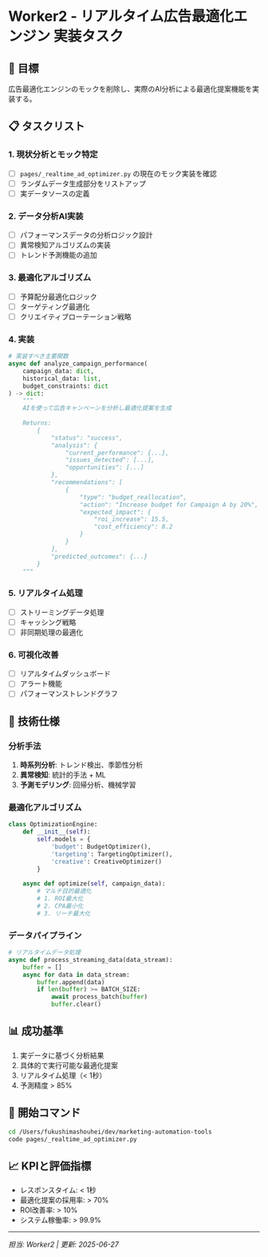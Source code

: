 # Worker2 - リアルタイム広告最適化エンジン 実装タスク

## 🎯 目標
広告最適化エンジンのモックを削除し、実際のAI分析による最適化提案機能を実装する。

## 📋 タスクリスト

### 1. 現状分析とモック特定
- [ ] `pages/_realtime_ad_optimizer.py` の現在のモック実装を確認
- [ ] ランダムデータ生成部分をリストアップ
- [ ] 実データソースの定義

### 2. データ分析AI実装
- [ ] パフォーマンスデータの分析ロジック設計
- [ ] 異常検知アルゴリズムの実装
- [ ] トレンド予測機能の追加

### 3. 最適化アルゴリズム
- [ ] 予算配分最適化ロジック
- [ ] ターゲティング最適化
- [ ] クリエイティブローテーション戦略

### 4. 実装
```python
# 実装すべき主要関数
async def analyze_campaign_performance(
    campaign_data: dict,
    historical_data: list,
    budget_constraints: dict
) -> dict:
    """
    AIを使って広告キャンペーンを分析し最適化提案を生成
    
    Returns:
        {
            "status": "success",
            "analysis": {
                "current_performance": {...},
                "issues_detected": [...],
                "opportunities": [...]
            },
            "recommendations": [
                {
                    "type": "budget_reallocation",
                    "action": "Increase budget for Campaign A by 20%",
                    "expected_impact": {
                        "roi_increase": 15.5,
                        "cost_efficiency": 8.2
                    }
                }
            ],
            "predicted_outcomes": {...}
        }
    """
```

### 5. リアルタイム処理
- [ ] ストリーミングデータ処理
- [ ] キャッシング戦略
- [ ] 非同期処理の最適化

### 6. 可視化改善
- [ ] リアルタイムダッシュボード
- [ ] アラート機能
- [ ] パフォーマンストレンドグラフ

## 🔧 技術仕様

### 分析手法
1. **時系列分析**: トレンド検出、季節性分析
2. **異常検知**: 統計的手法 + ML
3. **予測モデリング**: 回帰分析、機械学習

### 最適化アルゴリズム
```python
class OptimizationEngine:
    def __init__(self):
        self.models = {
            'budget': BudgetOptimizer(),
            'targeting': TargetingOptimizer(),
            'creative': CreativeOptimizer()
        }
    
    async def optimize(self, campaign_data):
        # マルチ目的最適化
        # 1. ROI最大化
        # 2. CPA最小化
        # 3. リーチ最大化
```

### データパイプライン
```python
# リアルタイムデータ処理
async def process_streaming_data(data_stream):
    buffer = []
    async for data in data_stream:
        buffer.append(data)
        if len(buffer) >= BATCH_SIZE:
            await process_batch(buffer)
            buffer.clear()
```

## 📊 成功基準
1. 実データに基づく分析結果
2. 具体的で実行可能な最適化提案
3. リアルタイム処理（< 1秒）
4. 予測精度 > 85%

## 🚀 開始コマンド
```bash
cd /Users/fukushimashouhei/dev/marketing-automation-tools
code pages/_realtime_ad_optimizer.py
```

## 📈 KPIと評価指標
- レスポンスタイム: < 1秒
- 最適化提案の採用率: > 70%
- ROI改善率: > 10%
- システム稼働率: > 99.9%

---
*担当: Worker2 | 更新: 2025-06-27*